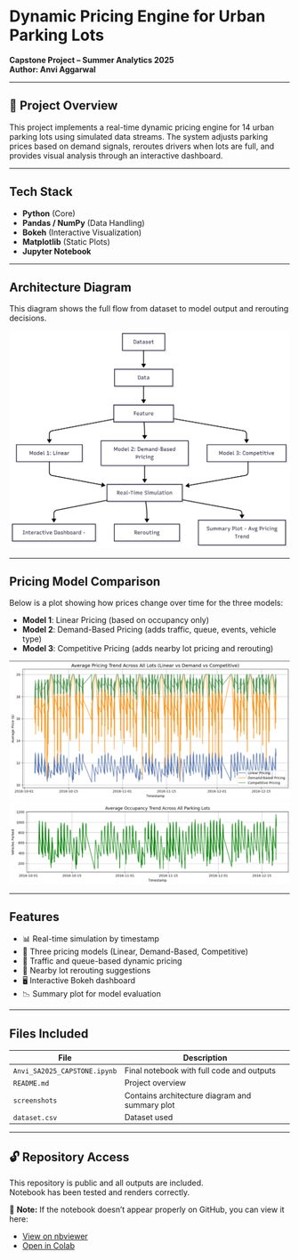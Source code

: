 # Dynamic Pricing Engine for Urban Parking Lots

**Capstone Project – Summer Analytics 2025**  
**Author: Anvi Aggarwal**

---

## 📌 Project Overview

This project implements a real-time dynamic pricing engine for 14 urban parking lots using simulated data streams. The system adjusts parking prices based on demand signals, reroutes drivers when lots are full, and provides visual analysis through an interactive dashboard.

---

## Tech Stack

- **Python** (Core)
- **Pandas / NumPy** (Data Handling)
- **Bokeh** (Interactive Visualization)
- **Matplotlib** (Static Plots)
- **Jupyter Notebook**

---

## Architecture Diagram

This diagram shows the full flow from dataset to model output and rerouting decisions.

![Architecture Diagram](screenshots/architecture_diagram.png)

---

## Pricing Model Comparison

Below is a plot showing how prices change over time for the three models:

- **Model 1**: Linear Pricing (based on occupancy only)  
- **Model 2**: Demand-Based Pricing (adds traffic, queue, events, vehicle type)  
- **Model 3**: Competitive Pricing (adds nearby lot pricing and rerouting)

![Summary Plot](screenshots/summary_plot_1.png)
![Summary Plot](screenshots/summary_plot_2.png)

---

## Features

- 📊 Real-time simulation by timestamp
- 🧠 Three pricing models (Linear, Demand-Based, Competitive)
- 🚦 Traffic and queue-based dynamic pricing
- 📍 Nearby lot rerouting suggestions
- 🖥️ Interactive Bokeh dashboard
- 📉 Summary plot for model evaluation

---

##  Files Included

| File | Description |
|------|-------------|
| `Anvi_SA2025_CAPSTONE.ipynb` | Final notebook with full code and outputs |
| `README.md` | Project overview |
| `screenshots` | Contains architecture diagram and summary plot |
| `dataset.csv` | Dataset used |

---

## 🔓 Repository Access

This repository is public and all outputs are included.  
Notebook has been tested and renders correctly.  

📓 **Note:** If the notebook doesn’t appear properly on GitHub, you can view it here:
- [View on nbviewer](https://nbviewer.org/github/anvi4306/Summer-Analytics-2025_Capstone-Project/blob/main/Anvi_SA2025_CAPSTONE.ipynb)
- [Open in Colab](https://colab.research.google.com/drive/1iw0W8ObNKC_9UhtJMsEkKa_7TU7I6vqO?usp=sharing)




